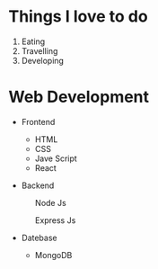 <!DOCTYPE html>
<html lang="en">
<head>
    <meta charset="UTF-8">
    <meta http-equiv="X-UA-Compatible" content="IE=edge">
    <meta name="viewport" content="width=device-width, initial-scale=1.0">
    <title>Assignment on list</title>
</head>
<body>
    <h1>Things <b>I</b> love to do</h1>
    <ol>
        <li>Eating</li>
        <li>Travelling</li>
        <li>Developing</li>
    </ol>
    <h1>Web Development</h1>
    <ul>
        <li>Frontend</li>
        <ul>
            <li>HTML</li>
            <li>CSS</li>
            <li>Jave Script</li>
            <li>React</li>
        </ul>
    </ul>
    <ul>
    <li>Backend</li>
    <ol>Node Js</ol>
    <ol>Express Js</ol>    
    </ul>
<ul>
    <li>Datebase</li>
    <ul>
        <li>MongoDB</li>
    </ul>
</ul>

</body>
</html>